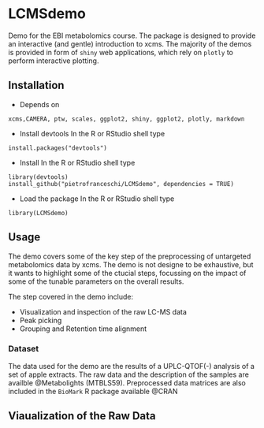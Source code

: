 # LCMSdemo

Demo for the EBI metabolomics course. The package is designed to provide an interactive (and gentle) introduction to xcms. The majority of the demos is provided in form of `shiny` web applications, which rely on `plotly` to perform interactive plotting.


## Installation

* Depends on
```
xcms,CAMERA, ptw, scales, ggplot2, shiny, ggplot2, plotly, markdown
```

* Install devtools
In the R or RStudio shell type
```
install.packages("devtools")
```

* Install 
In the R or RStudio shell type
```
library(devtools)
install_github("pietrofranceschi/LCMSdemo", dependencies = TRUE) 
```

* Load the package 
In the R or RStudio shell type
```
library(LCMSdemo)
```





## Usage

The demo covers some of the key step of the preprocessing of untargeted metabolomics data by xcms.
The demo is not designe to be exhaustive, but it wants to highlight some of the ctucial steps, focussing on the impact of some of the tunable parameters on the overall results. 

The step covered in the demo include:

* Visualization and inspection of the raw LC-MS data
* Peak picking
* Grouping and Retention time alignment


### Dataset
The data used for the demo are the results of a UPLC-QTOF(-) analysis of a set of apple extracts. The raw data and the description of the samples are availble @Metabolights (MTBLS59). Preprocessed data matrices are also included in the `BioMark` R package available @CRAN

## Viaualization of the Raw Data








